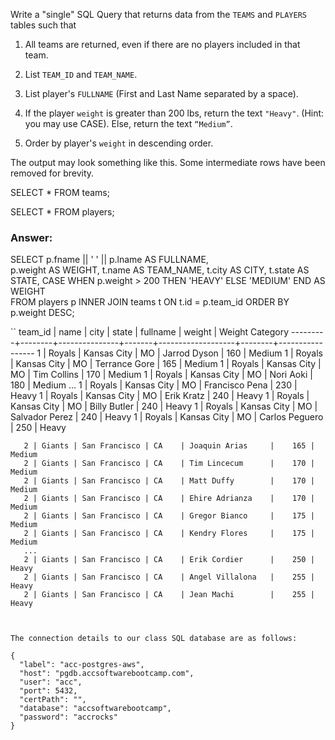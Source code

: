  Write a "single" SQL Query that returns data from the `TEAMS` and `PLAYERS` tables such that

1. All teams are returned, even if there are no players included in that team.

2. List `TEAM_ID` and `TEAM_NAME`.

3. List player's `FULLNAME` (First and Last Name separated by a space).

4. If the player `weight` is greater than 200 lbs, return the text `"Heavy"`.  (Hint: you may use CASE).  Else, return the text `“Medium”`.

5. Order by player's `weight` in descending order.

The output may look something like this. Some intermediate rows have been removed for brevity.

SELECT *
FROM teams;

SELECT *
FROM players;
 
### Answer:  
SELECT p.fname || ' ' || p.lname AS FULLNAME,   
    p.weight AS WEIGHT,
    t.name AS TEAM_NAME,
    t.city AS CITY,
    t.state AS STATE,
CASE
    WHEN p.weight > 200 THEN 'HEAVY'
    ELSE 'MEDIUM'
    END AS WEIGHT    
FROM players p
INNER JOIN teams t
ON t.id = p.team_id
ORDER BY p.weight DESC;

``
 team_id |  name  |     city      | state |     fullname      | weight | Weight Category
---------+--------+---------------+-------+-------------------+--------+-----------------
       1 | Royals | Kansas City   | MO    | Jarrod Dyson      |    160 | Medium
       1 | Royals | Kansas City   | MO    | Terrance Gore     |    165 | Medium
       1 | Royals | Kansas City   | MO    | Tim Collins       |    170 | Medium
       1 | Royals | Kansas City   | MO    | Nori Aoki         |    180 | Medium
       ...
       1 | Royals | Kansas City   | MO    | Francisco Pena    |    230 | Heavy
       1 | Royals | Kansas City   | MO    | Erik Kratz        |    240 | Heavy
       1 | Royals | Kansas City   | MO    | Billy Butler      |    240 | Heavy
       1 | Royals | Kansas City   | MO    | Salvador Perez    |    240 | Heavy
       1 | Royals | Kansas City   | MO    | Carlos Peguero    |    250 | Heavy

       2 | Giants | San Francisco | CA    | Joaquin Arias     |    165 | Medium
       2 | Giants | San Francisco | CA    | Tim Lincecum      |    170 | Medium
       2 | Giants | San Francisco | CA    | Matt Duffy        |    170 | Medium
       2 | Giants | San Francisco | CA    | Ehire Adrianza    |    170 | Medium
       2 | Giants | San Francisco | CA    | Gregor Bianco     |    175 | Medium
       2 | Giants | San Francisco | CA    | Kendry Flores     |    175 | Medium
       ...
       2 | Giants | San Francisco | CA    | Erik Cordier      |    250 | Heavy
       2 | Giants | San Francisco | CA    | Angel Villalona   |    255 | Heavy
       2 | Giants | San Francisco | CA    | Jean Machi        |    255 | Heavy
```


The connection details to our class SQL database are as follows:

{
  "label": "acc-postgres-aws",
  "host": "pgdb.accsoftwarebootcamp.com",
  "user": "acc",
  "port": 5432,
  "certPath": "",
  "database": "accsoftwarebootcamp",
  "password": "accrocks"
}